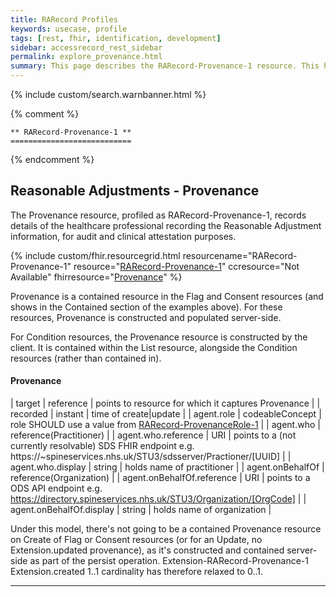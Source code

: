 ```yaml
---
title: RARecord Profiles
keywords: usecase, profile
tags: [rest, fhir, identification, development]
sidebar: accessrecord_rest_sidebar
permalink: explore_provenance.html
summary: This page describes the RARecord-Provenance-1 resource. This holds details of the user recording information within the FHIR&reg; Reasonable Adjustments API.
---
```

{% include custom/search.warnbanner.html %}

{% comment %}

    ** RARecord-Provenance-1 **
    ===========================

{% endcomment %}

## Reasonable Adjustments - Provenance ##

The Provenance resource, profiled as RARecord-Provenance-1, records details of the healthcare professional recording the Reasonable Adjustment information, for audit and clinical attestation purposes.  

{% include custom/fhir.resourcegrid.html
resourcename="RARecord-Provenance-1"
resource="[RARecord-Provenance-1](https://fhir.nhs.uk/STU3/StructureDefinition/RARecord-Provenance-1)"
ccresource="Not Available"
fhirresource="[Provenance](https://www.hl7.org/fhir/provenance.html)" %}

Provenance is a contained resource in the Flag and Consent resources (and shows in the Contained section of the examples above). For these resources, Provenance is constructed and populated server-side.

For Condition resources, the Provenance resource is constructed by the client. It is contained within the List resource, alongside the Condition resources (rather than contained in).


#### Provenance ####

| target | reference | points to resource for which it captures Provenance |
| recorded | instant | time of create\|update |
| agent.role | codeableConcept | role SHOULD use a value from [RARecord-ProvenanceRole-1](https://fhir.nhs.uk/STU3/ValueSet/RARecord-ProvenanceRole-1) |
| agent.who | reference(Practitioner) |
| agent.who.reference | URI | points to a (not currently resolvable) SDS FHIR endpoint e.g. https://~spineservices.nhs.uk/STU3/sdsserver/Practioner/[UUID] |
| agent.who.display | string | holds name of practitioner |
| agent.onBehalfOf | reference(Organization) |
| agent.onBehalfOf.reference | URI | points to a ODS API endpoint e.g. https://directory.spineservices.nhs.uk/STU3/Organization/[OrgCode] |
| agent.onBehalfOf.display | string | holds name of organization |

Under this model, there's not going to be a contained Provenance resource on Create of Flag or Consent resources (or for an Update, no Extension.updated provenance), as it's constructed and contained server-side as part of the persist operation. Extension-RARecord-Provenance-1 Extension.created 1..1 cardinality has therefore relaxed to 0..1.

---